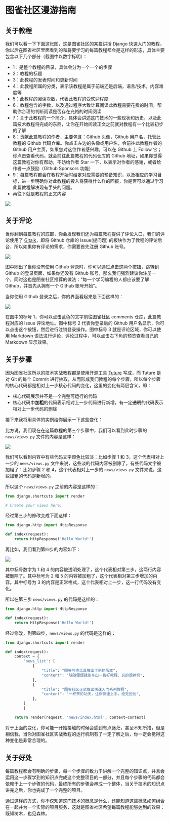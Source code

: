 # 图雀社区漫游指南

## 关于教程

我们可以看一下下面这张图，这是图雀社区的某篇讲授 Django 快速入门的教程，你以后在图雀社区里面看到的和将要学习的每篇教程都会是这样的形态，具体主要包含以下几个部分（截图中以数字标明）：

- 1：是整个教程的目录，具体会分为一个一个的步骤
- 2：教程的标题
- 3：此教程的发表时间和更新时间
- 4：此教程所属的分类，表示该教程是属于前端还是后端，语言/技术，内容难度等
- 5：此教程的阅读次数，代表此教程的受欢迎程度
- 6：教程包含的字数，以及通过程序大致计算阅读此教程需要花费的时间，帮助你合理的判断阅读是否存在充裕的时间阅读
- 7：关于此教程的一个简介，具体会讲述这门技术的一些现状和历史，以及此篇技术教程将完成的东西，让你在开始阅读正文之前就对教程有一个比较初步的了解
- 8：贡献此篇教程的作者，主要包含：Github 头像，Github 用户名，托管此教程的 Github 代码仓库。你点击左边的头像或用户名，会前往此教程作者的 Github 用户主页，如果您对这位作者感兴趣，可以在 Github 上 Follow 它；你点击查看代码，就会前往此篇教程的代码仓库的 Github 地址，如果你觉得这篇教程对你有帮助，不妨给作者 Star 一下，以表示对作者的感谢，或者给作者一点鼓励（Github Sponsors 功能）
- 9：每篇教程都会在教程开始时给定对应需要的预备知识，以及相应的学习目标，进一步明确你对此教程的投入将获得什么样的回报，你是否可以通过学习此篇教程解决现有手头的问题。
- 再往下就是教程的正文内容

![](../assets/image-20191123150907849.png)

## 关于评论

当你翻到每篇教程的底部，你会发现我们还为每篇教程提供了评论入口，我们的评论使用了 [Gitalk](https://github.com/gitalk/gitalk)，即将 Github 仓库的 Issue(提问题) 的板块作为了教程的评论后台，所以如果你有评论的需求，你需要首先注册 Github 账号。

![](../assets/image-20191123160237465.png)

图中圈出了当你没有使用 Github 登录时，你可以通过点击这两个按钮，跳转到 Github 的登录页面，如果你还没有 Github 账号，那么我们强烈建议你注册一个，同时这也是图雀社区推荐的做法："每一个学习编程的人都应该要了解 Github，并首先从拥有一个 Github 账号开始”。

当你使用 Github 登录之后，你的界面看起来是下面这样的：

![](../assets/image-20191123160800771.png)

在图中的标号 1，你可以点击蓝色的文字前往图雀社区 comments 仓库，此篇教程对应的 Issue 评论地址。图中标号 2 代表你登录后的 Github 用户名显示，你可以点击这个按钮，然后进行注销登录操作。图中标号 3 就是评论区域，你可以使用 Markdown 语法进行评论，评论过程中，可以点击右下角的预览查看自己的 Markdown 显示效果。

## 关于步骤

因为图雀社区所以的技术实战教程都是使用开源工具 [Tuture](https://github.com/tuture-dev/tuture) 写成，而 Tuture 是对 Git 的每个 Commit 进行抽取，从而形成我们教程的每个步骤，所以每个步骤的核心代码都是相对上一步核心代码的变化，这里的变化有两层含义，即：

- 核心代码展示并不是一个完整可运行的代码
- 核心代码中**加粗**的代码表示相对上一步代码进行新增，有一定~~透明~~的代码表示相对上一步代码的删除

接下来我将用具体的实例给你展示一下这些变化：

比方说，我们现在在这篇教程的第三个步骤中，我们可以看到此时步骤的 `news/views.py` 文件的内容是这样：

![](../assets/image-20191123155125168.png)

我们可以看到内容中有些代码文字颜色比较淡：比如步骤 1 和 3，这个代表相对上一步的 `news/views.py` 文件来说，这些淡的代码内容被删除了。有些代码文字被加粗了：比如步骤 2 和 4，这个代表相对上一步的 `news/views.py` 文件来说，这些加粗的代码是新增的。

所以这个 `news/views.py` 之前的内容是这样的：

```Python
from django.shortcuts import render

# Create your views here:
```

经过第三步的修改变成下面这样：

```Python
from django.http import HttpResponse

def index(request):
    return HttpResponse('Hello World!')
```

再比如，我们看到第四步的内容如下：

![](../assets/image-20191123153050324.png)

其中标号数字为 1 和 4 的内容被透明处理了，这个代表相对第三步，这两行内容被删除了。其中标号为 2 和 5 的内容被加粗了，这个代表相对第三步增加的内容。其中标号为 3 的内容是正常格式，这个代表相对上一步，这一行代码没有变化。

所以在第三步 `news/views.py` 的代码是这样的：

```Python
from django.http import HttpResponse

def index(request):
    return HttpResponse('Hello World!')
```

经过修改，到第四步，`news/views.py` 的代码是这样的：

```Python
from django.shortcuts import render

def index(request):
    context = {
        'news_list': [
            {
                "title": "图雀写作工具推出了新的版本",
                "content": "随随便便就能写出一篇好教程，真的很神奇",
            },
            {
                "title": "图雀社区正式推出快速入门系列教程",
                "content": "一杯茶的功夫，让你快速上手，绝无担忧",
            },
        ]
        }

    return render(request, 'news/index.html', context=context)
```

对于上面的变化，你可能一开始接触的时候会感到有点迷茫，甚至不知所措，但是相信我，当你对图雀社区实战教程的运行机制有了一定了解之后，你一定会觉得这种变化是非常合理的。

## 关于好处

每篇教程都会有明确的步骤，每一个步骤的致力于讲解一个完整的知识点，并且会运用这一步骤学到的知识点完成这个完整项目的一部分，并且每个步骤的代码都会依赖于上一个步骤的代码，最终所有的步骤会串成一个整体，当关于技术的知识点讲完之后，你也完成了一个完整的项目。

通过这样的方式，你不仅知道这门技术的概念是什么，还能知道这些概念如何组合在一起并为一个实际的项目服务，这就是图雀社区希望每篇教程能够达到的效果：既知树木，也见森林。
